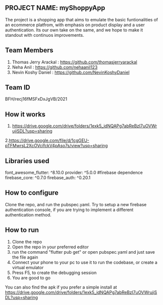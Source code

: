 ## PROJECT NAME: myShoppyApp

The project is a shopping app that aims to emulate the basic funtionalities of an ecommerce platfrom, with emphasis on product display and a user authentication.
Its our own take on the same, and we hope to make it standout with continuos improvements.

## Team Members

1. Thomas Jerry Arackal : https://github.com/thomasjerryarackal
2. Neha Anil            : https://github.com/nehaanil123
3. Nevin Koshy Daniel   : https://github.com/NevinKoshyDaniel

## Team ID

BFH/recj16fMSFxDxJgVB/2021

## How it works
1. https://drive.google.com/drive/folders/1exk5_idNQAPg7abReBzI7uOVWrujiSDL?usp=sharing

2.https://drive.google.com/file/d/1cgGEU-pTFMwrsL2XcOVcifckV4pAso7s/view?usp=sharing
## Libraries used
  
  font_awesome_flutter: ^8.10.0
  provider: ^5.0.0
  #firebase dependence
  firebase_core: ^0.7.0
  firebase_auth: ^0.20.1

## How to configure

Clone the repo, and run the pubspec.yaml. Try to setup a new firebase authentication console, if you are trying to implement a different authentication method.

## How to run
1. Clone the repo
2. Open the repo in your preferred editor
3. run the command "flutter pub get" or open pubspec.yaml and just save the file again
4. Connect your phone to your pc to use it to run the codebase, or create a virtual emulator
5. Press F5, to create the debugging session
6. You are good to go

You can also find the apk if you prefer a simple install at
https://drive.google.com/drive/folders/1exk5_idNQAPg7abReBzI7uOVWrujiSDL?usp=sharing


